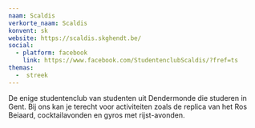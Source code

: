 ```yaml
---
naam: Scaldis
verkorte_naam: Scaldis
konvent: sk
website: https://scaldis.skghendt.be/
social:
  - platform: facebook
    link: https://www.facebook.com/StudentenclubScaldis/?fref=ts
themas:
  -  streek
---
```

De enige studentenclub van studenten uit Dendermonde die studeren in Gent. Bij ons kan je terecht voor activiteiten zoals de replica van het Ros Beiaard, cocktailavonden en gyros met rijst-avonden.
